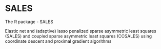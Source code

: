 # SALES
The R package - SALES

Elastic net and (adaptive) lasso penalized sparse asymmetric least squares (SALES) and coupled sparse asymmetric least squares (COSALES) using coordinate descent and proximal gradient algorithms
